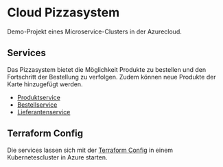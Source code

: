 # Cloud Pizzasystem

Demo-Projekt eines Microservice-Clusters in der Azurecloud.

## Services

Das Pizzasystem bietet die Möglichkeit Produkte zu bestellen und den Fortschritt der Bestellung zu verfolgen. Zudem können neue Produkte der Karte hinzugefügt werden.

- [Produktservice](/Produktservice)
- [Bestellservice](/bestellen)
- [Lieferantenservice](/lieferantenservice)

## Terraform Config

Die services lassen sich mit der [Terraform Config](/terraform-azure-config/) in einem Kubernetescluster in Azure starten.
